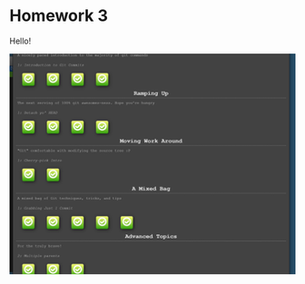 # Homework 3
Hello!

![Image of HW3 Completion](https://github.com/SWiessler/SSW345/blob/master/hw3.PNG)
